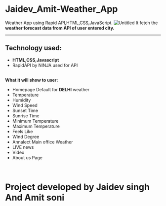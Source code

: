# Jaidev_Amit-Weather_App
Weather App using Rapid API,HTML,CSS,JavaScript.
![Untitled](https://user-images.githubusercontent.com/120723984/212603918-5b1e2ada-5b79-46b0-b9bd-fc9088b3ea43.png)
It fetch the <b>weather forecast data from API of user entered city.</b><hr>
<h2>Technology used:</h2>
<ul><li><b>HTML,CSS,Javascript</b></li>
<li>RapidAPI by NINJA used for API</li></ul>
<br>
<b>What it will show to user:</b>
<ul><li>Homepage Default for <b>DELHI</b> weather</li>
<li>Temperature</li>
<li>Humidity</li>
<li>Wind Speed</li>
<li>Sunset Time</li>
<li>Sunrise Time</li>
<li>Minimum Temperature</li>
<li>Maximum Temperature</li>
<li>Feels Like </li>
<li>Wind Degree</li>
<li>Annalect Main office Weather </li>
<li>LIVE news</li>
<li>Video</li>
<li>About us Page </li></ul><br>
<h1>Project developed by Jaidev singh And Amit soni </h1>
